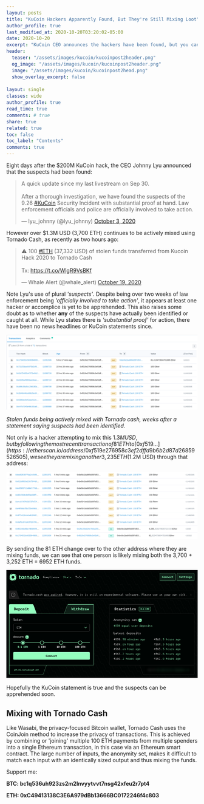 ```yaml
---
layout: posts
title: "KuCoin Hackers Apparently Found, But They're Still Mixing Loot"
author_profile: true
last_modified_at: 2020-10-20T03:20:02-05:00
date: 2020-10-20
excerpt: "KuCoin CEO announces the hackers have been found, but you can see they're still mixing more than $2M USD  of stolen funds with Tornado Cash."
header:
  teaser: "/assets/images/kucoin/kucoinpost2header.png"
  og_image: "/assets/images/kucoin/kucoinpost2header.png"
  image: "/assets/images/kucoin/kucoinpost2head.png"
  show_overlay_excerpt: false

layout: single
classes: wide
author_profile: true
read_time: true
comments: # true
share: true
related: true
toc: false
toc_label: "Contents"
comments: true
---
```

Eight days after the $200M KuCoin hack, the CEO Johnny Lyu announced that the suspects had been found:

<blockquote class="twitter-tweet"><p lang="en" dir="ltr">A quick update since my last livestream on Sep 30. <br><br>After a thorough investigation, we have found the suspects of the 9.26 <a href="https://twitter.com/hashtag/KuCoin?src=hash&amp;ref_src=twsrc%5Etfw">#KuCoin</a> Security Incident with substantial proof at hand. Law enforcement officials and police are officially involved to take action.</p>&mdash; lyu_johnny (@lyu_johnny) <a href="https://twitter.com/lyu_johnny/status/1312359615091277824?ref_src=twsrc%5Etfw">October 3, 2020</a></blockquote> <script async src="https://platform.twitter.com/widgets.js" charset="utf-8"></script>

However over $1.3M USD (3,700 ETH) continues to be actively mixed using Tornado Cash, as recently as two hours ago:

<blockquote class="twitter-tweet"><p lang="en" dir="ltr">⚠ 100 <a href="https://twitter.com/hashtag/ETH?src=hash&amp;ref_src=twsrc%5Etfw">#ETH</a> (37,332 USD) of stolen funds transferred from Kucoin Hack 2020 to Tornado Cash<br><br>Tx: <a href="https://t.co/WlgR9VsBKf">https://t.co/WlgR9VsBKf</a></p>&mdash; Whale Alert (@whale_alert) <a href="https://twitter.com/whale_alert/status/1318104112660172800?ref_src=twsrc%5Etfw">October 19, 2020</a></blockquote> <script async src="https://platform.twitter.com/widgets.js" charset="utf-8"></script>

Note Lyu's use of plural *'suspects'*. Despite being over two weeks of law enforcement being *'officially involved to take action'*, it appears at least one hacker or accomplice is yet to be apprehended. This also raises some doubt as to whether **any** of the suspects have actually been identified or caught at all. While Lyu states there is *'substantial proof'* for action, there have been no news headlines or KuCoin statements since.

![mixed loot](/assets/images/kucoin/lootmix1.png)

*Stolen funds being actively mixed with Tornado cash, weeks after a statement saying suspects had been identified.*

Not only is a hacker attempting to mix this $1.3M USD, but by following the most recent transaction of 81 ETH to [0xf519...](https://etherscan.io/address/0xf519e276958c3ef2dffd9b6b2d87d26859526505), we see they are mixing another 3,235 ETH ($1.2M USD) through that address:

![mixed loot](/assets/images/kucoin/lootmix2.png)

By sending the 81 ETH change over to the other address where they are mixing funds, we can see that one person is likely mixing both the 3,700 + 3,252 ETH = 6952 ETH funds.

![tornado cash](/assets/images/kucoin/tornado.png)

Hopefully the KuCoin statement is true and the suspects can be apprehended soon.

## Mixing with Tornado Cash
Like Wasabi, the privacy-focused Bitcoin wallet, Tornado Cash uses the CoinJoin method to increase the privacy of transactions. This is achieved by combining or 'joining' multiple 100 ETH payments from multiple spenders into a single Ethereum transaction, in this case via an Ethereum smart contract. The large number of inputs, the anonymity set, makes it difficult to match each input with an identically sized output and thus mixing the funds.

Support me:

**BTC: bc1q536uh923zs2m2lnvyytvvt7nsg42xfeu2r7pt4**

**ETH: 0xC49413138C3E6A979dBb13666BC0172246f4c803**
